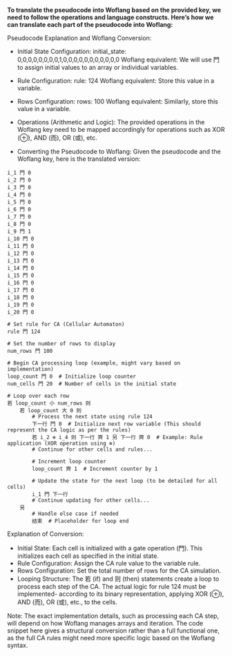 **To translate the pseudocode into Woflang based on the provided key, we need to follow the operations and language constructs. Here’s how we can translate each part of the pseudocode into Woflang:**

Pseudocode Explanation and Woflang Conversion:

- Initial State Configuration:
initial_state: 0,0,0,0,0,0,0,0,1,0,0,0,0,0,0,0,0,0,0,0
Woflang equivalent: We will use 門 to assign initial values to an array or individual variables.

- Rule Configuration:
rule: 124
Woflang equivalent: Store this value in a variable.

- Rows Configuration:
rows: 100
Woflang equivalent: Similarly, store this value in a variable.

- Operations (Arithmetic and Logic):
The provided operations in the Woflang key need to be mapped accordingly for operations such as XOR (⊕), AND (而), OR (或), etc.

- Converting the Pseudocode to Woflang:
Given the pseudocode and the Woflang key, here is the translated version:

```wfl
i_1 門 0
i_2 門 0
i_3 門 0
i_4 門 0
i_5 門 0
i_6 門 0
i_7 門 0
i_8 門 0
i_9 門 1
i_10 門 0
i_11 門 0
i_12 門 0
i_13 門 0
i_14 門 0
i_15 門 0
i_16 門 0
i_17 門 0
i_18 門 0
i_19 門 0
i_20 門 0

# Set rule for CA (Cellular Automaton)
rule 門 124

# Set the number of rows to display
num_rows 門 100

# Begin CA processing loop (example, might vary based on implementation)
loop_count 門 0  # Initialize loop counter
num_cells 門 20  # Number of cells in the initial state

# Loop over each row
若 loop_count 小 num_rows 则
    若 loop_count 大 0 则
        # Process the next state using rule 124
        下一行 門 0  # Initialize next row variable (This should represent the CA logic as per the rules)
        若 i_2 ⊕ i_4 则 下一行 齊 1 另 下一行 齊 0  # Example: Rule application (XOR operation using ⊕)
        # Continue for other cells and rules...

        # Increment loop counter
        loop_count 齊 1  # Increment counter by 1

        # Update the state for the next loop (to be detailed for all cells)
        i_1 門 下一行
        # Continue updating for other cells...
    另
        # Handle else case if needed
        结束  # Placeholder for loop end
```

Explanation of Conversion:
- Initial State: Each cell is initialized with a gate operation (門). This initializes each cell as specified in the initial state.
- Rule Configuration: Assign the CA rule value to the variable rule.
- Rows Configuration: Set the total number of rows for the CA simulation.
- Looping Structure: The 若 (if) and 则 (then) statements create a loop to process each step of the CA. The actual logic for rule 124 must be implemented- according to its binary representation, applying XOR (⊕), AND (而), OR (或), etc., to the cells.

Note: The exact implementation details, such as processing each CA step, will depend on how Woflang manages arrays and iteration. The code snippet here gives a structural conversion rather than a full functional one, as the full CA rules might need more specific logic based on the Woflang syntax.
